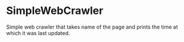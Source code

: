 # SimpleWebCrawler

Simple web crawler that takes name of the page and prints the time at which it was last updated.
